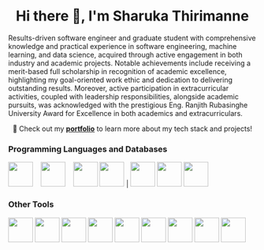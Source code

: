<div align="center">
<h1>Hi there 👋, I'm Sharuka Thirimanne</h1>
</div>
              
Results-driven software engineer and graduate student with comprehensive knowledge and practical experience in software engineering, machine learning, and data science, acquired through active engagement in both industry and academic projects. Notable achievements include receiving a merit-based full scholarship in recognition of academic excellence, highlighting my goal-oriented work ethic and dedication to delivering outstanding results. Moreover, active participation in extracurricular activities, coupled with leadership responsibilities, alongside academic pursuits, was acknowledged with the prestigious Eng. Ranjith Rubasinghe University Award for Excellence in both academics and extracurriculars.

<p align="center">
  🚀 Check out my <a href="https://sharukat.vercel.app" target="_blank"><b>portfolio</b></a> to learn more about my tech stack and projects!
</p>

### Programming Languages and Databases
<img height="50" src="https://raw.githubusercontent.com/marwin1991/profile-technology-icons/refs/heads/main/icons/go.png"> &nbsp;&nbsp;&nbsp;<img height="50" src="https://raw.githubusercontent.com/marwin1991/profile-technology-icons/refs/heads/main/icons/python.png"> &nbsp;&nbsp;&nbsp;<img height="50" src="https://raw.githubusercontent.com/marwin1991/profile-technology-icons/refs/heads/main/icons/typescript.png">  <img height="50" src="https://raw.githubusercontent.com/marwin1991/profile-technology-icons/refs/heads/main/icons/c++.png"> | <img height="50" src="https://raw.githubusercontent.com/marwin1991/profile-technology-icons/refs/heads/main/icons/mongodb.png">  <img height="50" src="https://raw.githubusercontent.com/marwin1991/profile-technology-icons/refs/heads/main/icons/redis.png">  <img height="50" src="https://raw.githubusercontent.com/marwin1991/profile-technology-icons/refs/heads/main/icons/postgresql.png">

### Other Tools
<img height="50" src="https://raw.githubusercontent.com/marwin1991/profile-technology-icons/refs/heads/main/icons/django.png">  <img height="50" src="https://raw.githubusercontent.com/marwin1991/profile-technology-icons/refs/heads/main/icons/flask.png">  <img height="50" src="https://raw.githubusercontent.com/marwin1991/profile-technology-icons/refs/heads/main/icons/next_js.png">  <img height="50" src="https://raw.githubusercontent.com/marwin1991/profile-technology-icons/refs/heads/main/icons/git.png">  <img height="50" src="https://raw.githubusercontent.com/marwin1991/profile-technology-icons/refs/heads/main/icons/pandas.png">  <img height="50" src="https://raw.githubusercontent.com/marwin1991/profile-technology-icons/refs/heads/main/icons/numpy.png"> <img height="50" src="https://raw.githubusercontent.com/marwin1991/profile-technology-icons/refs/heads/main/icons/docker.png">  <img height="50" src="https://raw.githubusercontent.com/marwin1991/profile-technology-icons/refs/heads/main/icons/ci_cd.png">  <img height="50" src="https://raw.githubusercontent.com/marwin1991/profile-technology-icons/refs/heads/main/icons/rest.png">




